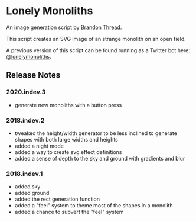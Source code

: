 # Lonely Monoliths

An image generation script by [Brandon Thread](http://threadsmind.com).

This script creates an SVG image of an strange monolith on an open field.

A previous version of this script can be found running as a Twitter bot here: [@lonelymonoliths](https://twitter.com/lonelymonoliths).

## Release Notes

### 2020.indev.3
- generate new monoliths with a button press

### 2018.indev.2
- tweaked the height/width generator to be less inclined to generate shapes with both large widths and heights
- added a night mode
- added a way to create svg effect definitions
- added a sense of depth to the sky and ground with gradients and blur

### 2018.indev.1
- added sky
- added ground
- added the rect generation function
- added a "feel" system to theme most of the shapes in a monolith
- added a chance to subvert the "feel" system
